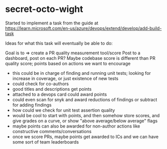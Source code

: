 secret-octo-wight
=================

Started to implement a task from the guide at https://learn.microsoft.com/en-us/azure/devops/extend/develop/add-build-task

Ideas for what this task will eventually be able to do:

Goal is to => create a PR quality measurement tool/score
Post to a dashboard, post on each PR? Maybe codebase score is different than PR quality score; points based on actions we want to encourage
- this could be in charge of finding and running unit tests; looking for increase in coverage, or just existence of new tests
- could check for co-authors
- good titles and descriptions get points
- attached to a devops card could award points
- could even scan for snyk and award reductions of findings or subtract for adding findings
- how could we check for unit test assertion quality
- would be cool to start with points, and then somehow store scores, and give grades on a curve, or show "above average/below  average" flags
- maybe points can also be awarded for non-author actions like constructive comments/conversations
- once we score PRs, maybe points get awarded to ICs and we can have some sort of team leaderboards